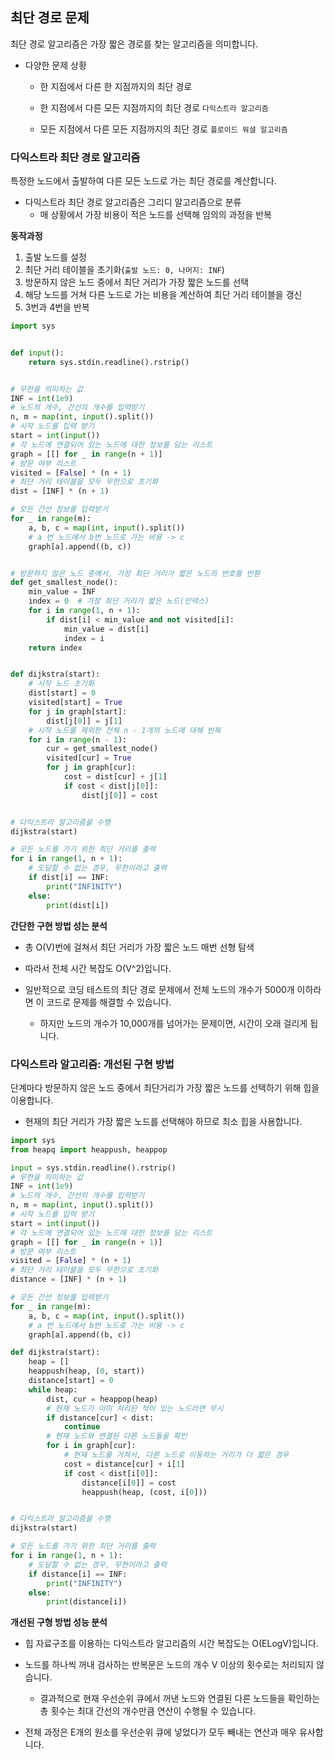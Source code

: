 ## 최단 경로 문제

최단 경로 알고리즘은 가장 짧은 경로를 찾는 알고리즘을 의미합니다.

- 다양한 문제 상황

    - 한 지점에서 다른 한 지점까지의 최단 경로

    - 한 지점에서 다른 모든 지점까지의 최단 경로 `다익스트라 알고리즘`

    - 모든 지점에서 다른 모든 지점까지의 최단 경로 `플로이드 워셜 알고리즘`

### 다익스트라 최단 경로 알고리즘

특정한 노드에서 출발하여 다른 모든 노드로 가는 최단 경로를 계산합니다.

- 다익스트라 최단 경로 알고리즘은 그리디 알고리즘으로 분류
    - 매 상황에서 가장 비용이 적은 노드를 선택해 임의의 과정을 반복

**동작과정**

1. 출발 노드를 설정
2. 최단 거리 테이블을 초기화(`출발 노드: 0, 나머지: INF`)
3. 방문하지 않은 노드 중에서 최단 거리가 가장 짧은 노드를 선택
4. 해당 노드를 거쳐 다른 노드로 가는 비용을 계산하여 최단 거리 테이블을 갱신
5. 3번과 4번을 반복

```python
import sys


def input():
    return sys.stdin.readline().rstrip()


# 무한을 의미하는 값
INF = int(1e9)
# 노드의 개수, 간선의 개수를 입력받기
n, m = map(int, input().split())
# 시작 노드를 입력 받기
start = int(input())
# 각 노드에 연결되어 있는 노드에 대한 정보를 담는 리스트
graph = [[] for _ in range(n + 1)]
# 방문 여부 리스트
visited = [False] * (n + 1)
# 최단 거리 테이블을 모두 무한으로 초기화
dist = [INF] * (n + 1)

# 모든 간선 정보를 입력받기
for _ in range(m):
    a, b, c = map(int, input().split())
    # a 번 노드에서 b번 노드로 가는 비용 -> c
    graph[a].append((b, c))


# 방문하지 않은 노드 중에서, 가장 최단 거리가 짧은 노드의 번호를 반환
def get_smallest_node():
    min_value = INF
    index = 0  # 가장 최단 거리가 짧은 노드(인덱스)
    for i in range(1, n + 1):
        if dist[i] < min_value and not visited[i]:
            min_value = dist[i]
            index = i
    return index


def dijkstra(start):
    # 시작 노드 초기화
    dist[start] = 0
    visited[start] = True
    for j in graph[start]:
        dist[j[0]] = j[1]
    # 시작 노드를 제외한 전체 n - 1개의 노드에 대해 반복
    for i in range(n - 1):
        cur = get_smallest_node()
        visited[cur] = True
        for j in graph[cur]:
            cost = dist[cur] + j[1]
            if cost < dist[j[0]]:
                dist[j[0]] = cost


# 다익스트라 알고리즘을 수행  
dijkstra(start)

# 모든 노드를 가기 위한 최단 거리를 출력
for i in range(1, n + 1):
    # 도달할 수 없는 경우, 무한이라고 출력
    if dist[i] == INF:
        print("INFINITY")
    else:
        print(dist[i])
```

**간단한 구현 방법 성는 분석**

- 총 O(V)번에 걸쳐서 최단 거리가 가장 짧은 노드 매번 선형 탐색

- 따라서 전체 시간 복잡도 O(V^2)입니다.

- 일반적으로 코딩 테스트의 최단 경로 문제에서 전체 노드의 개수가 5000개 이하라면 이 코드로 문제를 해결할 수 있습니다.
    - 하지만 노드의 개수가 10,000개를 넘어가는 문제이면, 시간이 오래 걸리게 됩니다.

### 다익스트라 알고리즘: 개선된 구현 방법

단계마다 방문하지 않은 노드 중에서 최단거리가 가장 짧은 노드를 선택하기 위해 힙을 이용합니다.

- 현재의 최단 거리가 가장 짧은 노드를 선택해야 하므로 최소 힙을 사용합니다.

```python
import sys
from heapq import heappush, heappop

input = sys.stdin.readline().rstrip()
# 무한을 의미하는 값
INF = int(1e9)
# 노드의 개수, 간선의 개수를 입력받기
n, m = map(int, input().split())
# 시작 노드를 입력 받기
start = int(input())
# 각 노드에 연결되어 있는 노드에 대한 정보를 담는 리스트
graph = [[] for _ in range(n + 1)]
# 방문 여부 리스트
visited = [False] * (n + 1)
# 최단 거리 테이블을 모두 무한으로 초기화
distance = [INF] * (n + 1)

# 모든 간선 정보를 입력받기
for _ in range(m):
    a, b, c = map(int, input().split())
    # a 번 노드에서 b번 노드로 가는 비용 -> c
    graph[a].append((b, c))

def dijkstra(start):
    heap = []
    heappush(heap, (0, start))
    distance[start] = 0
    while heap:
        dist, cur = heappop(heap)
        # 현재 노드가 이미 처리된 적이 있는 노드라면 무시 
        if distance[cur] < dist:
            continue
        # 현재 노드와 연결된 다른 노드들을 확인
        for i in graph[cur]:
            # 현재 노드를 거쳐서, 다른 노드로 이동하는 거리가 더 짧은 경우
            cost = distance[cur] + i[1]
            if cost < dist[i[0]]:
                distance[i[0]] = cost
                heappush(heap, (cost, i[0]))


# 다익스트라 알고리즘을 수행  
dijkstra(start)

# 모든 노드를 가기 위한 최단 거리를 출력
for i in range(1, n + 1):
    # 도달할 수 없는 경우, 무한이라고 출력
    if distance[i] == INF:
        print("INFINITY")
    else:
        print(distance[i])


```

**개선된 구형 방법 성능 분석**

- 힙 자료구조를 이용하는 다익스트라 알고리즘의 시간 복잡도는 O(ELogV)입니다.

- 노드를 하나씩 꺼내 검사하는 반복문은 노드의 개수 V 이상의 횟수로는 처리되지 않습니다. 

  - 결과적으로 현재 우선순위 큐에서 꺼낸 노드와 연결된 다른 노드들을 확인하는 총 횟수는 최대 간선의 개수만큼 연산이 수행될 수 있습니다.

- 전체 과정은 E개의 원소를 우선순위 큐에 넣었다가 모두 빼내는 연산과 매우 유사합니다.
